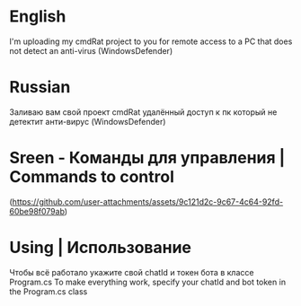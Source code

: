 # English
I'm uploading my cmdRat project to you for remote access to a PC that does not detect an anti-virus (WindowsDefender)


# Russian
Заливаю вам свой проект cmdRat удалённый доступ к пк который не детектит анти-вирус (WindowsDefender)


# Sreen - Команды для управления | Commands to control
(https://github.com/user-attachments/assets/9c121d2c-9c67-4c64-92fd-60be98f079ab)

# Using | Использование
Чтобы всё работало укажите свой chatId и токен бота в классе Program.cs
To make everything work, specify your chatId and bot token in the Program.cs class


